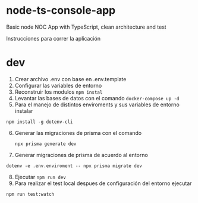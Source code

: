 # node-ts-console-app
Basic node NOC App with  TypeScript, clean architecture and test


Instrucciones para correr la aplicación

# dev
1. Crear archivo .env con base en .env.template
2. Configurar las variables de entorno
3. Reconstruir los modulos ```npm instal```
4. Levantar las bases de datos con el comando ```docker-compose up -d```
5. Para el manejo de distintos enviroments y sus variables de entorno instalar
```
npm install -g dotenv-cli
```
6. Generar las migraciones de prisma con el comando
    ```
    npx prisma generate dev
    ```
7. Generar migraciones de prisma de acuerdo al entorno
```
dotenv -e .env.enviroment -- npx prisma migrate dev
```
8. Ejecutar ```npm run dev```
9. Para realizar el test local despues de configuración del entorno ejecutar
```
npm run test:watch
```
